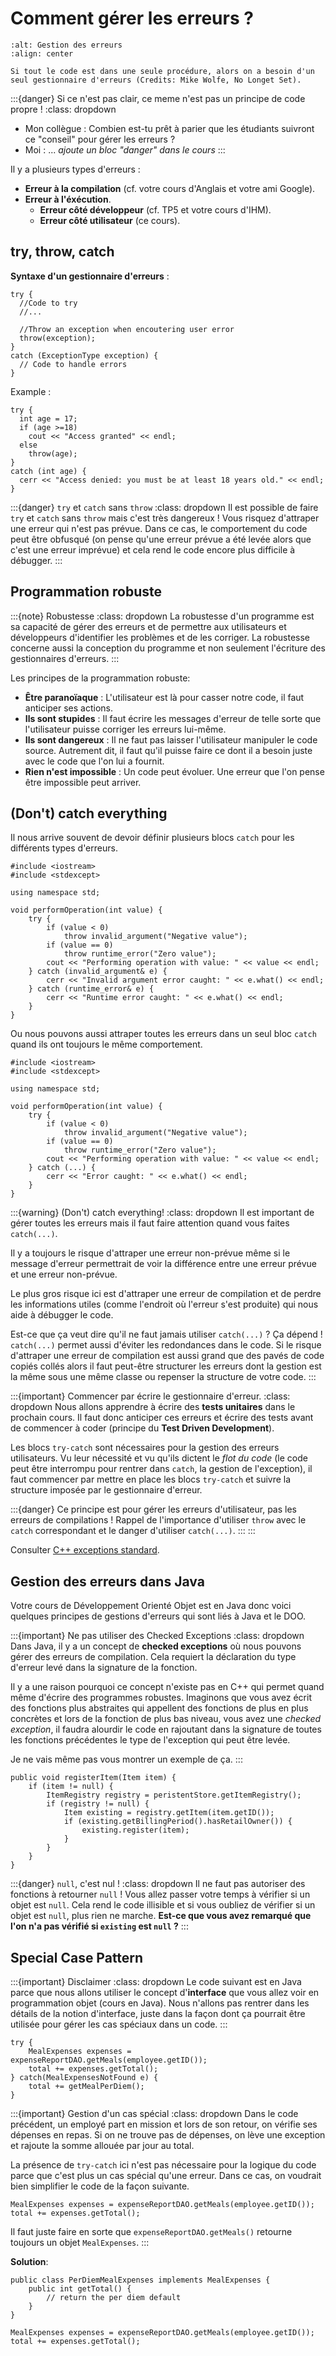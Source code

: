 # Comment gérer les erreurs ?

```{figure} ../images/error-meme.jpg
:alt: Gestion des erreurs
:align: center

Si tout le code est dans une seule procédure, alors on a besoin d'un seul gestionnaire d'erreurs (Credits: Mike Wolfe, No Longet Set).
```
:::{danger} Si ce n'est pas clair, ce meme n'est pas un principe de code propre !
:class: dropdown
- Mon collègue : Combien est-tu prêt à parier que les étudiants suivront ce "conseil" pour gérer les erreurs ?
- Moi : ... *ajoute un bloc "danger" dans le cours*
:::

Il y a plusieurs types d'erreurs :
- **Erreur à la compilation** (cf. votre cours d'Anglais et votre ami Google).
- **Erreur à l'éxécution**.
    - **Erreur côté développeur** (cf. TP5 et votre cours d'IHM).
    - **Erreur côté utilisateur** (ce cours).

## try, throw, catch

**Syntaxe d'un gestionnaire d'erreurs** :
```{code} cpp
try {
  //Code to try
  //...
  
  //Throw an exception when encoutering user error
  throw(exception); 
}
catch (ExceptionType exception) {
  // Code to handle errors
}
```

Example :
```{code} cpp
try {
  int age = 17;
  if (age >=18)
    cout << "Access granted" << endl;
  else
    throw(age); 
}
catch (int age) {
  cerr << "Access denied: you must be at least 18 years old." << endl;
}
```

:::{danger} `try` et `catch` sans `throw`
:class: dropdown
Il est possible de faire `try` et `catch` sans `throw` mais c'est très dangereux ! Vous risquez d'attraper une erreur qui n'est pas prévue. Dans ce cas, le comportement du code peut être obfusqué (on pense qu'une erreur prévue a été levée alors que c'est une erreur imprévue) et cela rend le code encore plus difficile à débugger.
:::

## Programmation robuste

:::{note} Robustesse
:class: dropdown
La robustesse d'un programme est sa capacité de gérer des erreurs et de permettre aux utilisateurs et développeurs d'identifier les problèmes et de les corriger. La robustesse concerne aussi la conception du programme et non seulement l'écriture des gestionnaires d'erreurs.
:::

Les principes de la programmation robuste:
- **Être paranoïaque** : L'utilisateur est là pour casser notre code, il faut anticiper ses actions.
- **Ils sont stupides** : Il faut écrire les messages d'erreur de telle sorte que l'utilisateur puisse corriger les erreurs lui-même.
- **Ils sont dangereux** : Il ne faut pas laisser l'utilisateur manipuler le code source. Autrement dit, il faut qu'il puisse faire ce dont il a besoin juste avec le code que l'on lui a fournit.
- **Rien n'est impossible** : Un code peut évoluer. Une erreur que l'on pense être impossible peut arriver.

## (Don't) catch everything

Il nous arrive souvent de devoir définir plusieurs blocs `catch` pour les différents types d'erreurs.

```{code} cpp
#include <iostream>
#include <stdexcept>

using namespace std;

void performOperation(int value) {
    try {
        if (value < 0) 
            throw invalid_argument("Negative value");
        if (value == 0) 
            throw runtime_error("Zero value"); 
        cout << "Performing operation with value: " << value << endl;
    } catch (invalid_argument& e) {
        cerr << "Invalid argument error caught: " << e.what() << endl;
    } catch (runtime_error& e) {
        cerr << "Runtime error caught: " << e.what() << endl;
    }
}
```

Ou nous pouvons aussi attraper toutes les erreurs dans un seul bloc `catch` quand ils ont toujours le même comportement.

```{code} cpp
#include <iostream>
#include <stdexcept>

using namespace std;

void performOperation(int value) {
    try {
        if (value < 0) 
            throw invalid_argument("Negative value");
        if (value == 0) 
            throw runtime_error("Zero value"); 
        cout << "Performing operation with value: " << value << endl;
    } catch (...) {
        cerr << "Error caught: " << e.what() << endl;
    }
}
```
:::{warning} (Don't) catch everything!
:class: dropdown
Il est important de gérer toutes les erreurs mais il faut faire attention quand vous faites `catch(...)`. 

Il y a toujours le risque d'attraper une erreur non-prévue même si le message d'erreur permettrait de voir la différence entre une erreur prévue et une erreur non-prévue.

Le plus gros risque ici est d'attraper une erreur de compilation et de perdre les informations utiles (comme l'endroit où l'erreur s'est produite) qui nous aide à débugger le code.

Est-ce que ça veut dire qu'il ne faut jamais utiliser `catch(...)` ? Ça dépend ! `catch(...)` permet aussi d'éviter les redondances dans le code. Si le risque d'attraper une erreur de compilation est aussi grand que des pavés de code copiés collés alors il faut peut-être structurer les erreurs dont la gestion est la même sous une même classe ou repenser la structure de votre code.
:::

:::{important} Commencer par écrire le gestionnaire d'erreur.
:class: dropdown
Nous allons apprendre à écrire des **tests unitaires** dans le prochain cours. Il faut donc anticiper ces erreurs et écrire des tests avant de commencer à coder (principe du **Test Driven Development**).

Les blocs `try-catch` sont nécessaires pour la gestion des erreurs utilisateurs. Vu leur nécessité et vu qu'ils dictent le *flot du code* (le code peut être interrompu pour rentrer dans `catch`, la gestion de l'exception), il faut commencer par mettre en place les blocs `try-catch` et suivre la structure imposée par le gestionnaire d'erreur.

:::{danger} Ce principe est pour gérer les erreurs d'utilisateur, pas les erreurs de compilations !
Rappel de l'importance d'utiliser `throw` avec le `catch` correspondant et le danger d'utiliser `catch(...)`.
:::
:::


Consulter [C++ exceptions standard](https://en.cppreference.com/w/cpp/error/exception).

## Gestion des erreurs dans Java

Votre cours de Développement Orienté Objet est en Java donc voici quelques principes de gestions d'erreurs qui sont liés à Java et le DOO.

:::{important} Ne pas utiliser des Checked Exceptions
:class: dropdown
Dans Java, il y a un concept de **checked exceptions** où nous pouvons gérer des erreurs de compilation. Cela requiert la déclaration du type d'erreur levé dans la signature de la fonction.

Il y a une raison pourquoi ce concept n'existe pas en C++ qui permet quand même d'écrire des programmes robustes. Imaginons que vous avez écrit des fonctions plus abstraites qui appellent des fonctions de plus en plus concrètes et lors de la fonction de plus bas niveau, vous avez une *checked exception*, il faudra alourdir le code en rajoutant dans la signature de toutes les fonctions précédentes le type de l'exception qui peut être levée.

Je ne vais même pas vous montrer un exemple de ça.
:::

```{code} java
public void registerItem(Item item) {
    if (item != null) {
        ItemRegistry registry = peristentStore.getItemRegistry();
        if (registry != null) {
            Item existing = registry.getItem(item.getID());
            if (existing.getBillingPeriod().hasRetailOwner()) {
                existing.register(item);
            }
        }
    }
}
```

:::{danger} `null`, c'est nul !
:class: dropdown
Il ne faut pas autoriser des fonctions à retourner `null` ! Vous allez passer votre temps à vérifier si un objet est `null`. Cela rend le code illisible et si vous oubliez de vérifier si un objet est `null`, plus rien ne marche. **Est-ce que vous avez remarqué que l'on n'a pas vérifié si `existing` est `null` ?**
:::

## Special Case Pattern

:::{important} Disclaimer
:class: dropdown
Le code suivant est en Java parce que nous allons utiliser le concept d'**interface** que vous allez voir en programmation objet (cours en Java). Nous n'allons pas rentrer dans les détails de la notion d'interface, juste dans la façon dont ça pourrait être utilisée pour gérer les cas spéciaux dans un code.
:::

```{code} java
try {
    MealExpenses expenses = expenseReportDAO.getMeals(employee.getID());
    total += expenses.getTotal();
} catch(MealExpensesNotFound e) {
    total += getMealPerDiem();
}
```

:::{important} Gestion d'un cas spécial
:class: dropdown
Dans le code précédent, un employé part en mission et lors de son retour, on vérifie ses dépenses en repas. Si on ne trouve pas de dépenses, on lève une exception et rajoute la somme allouée par jour au total.

La présence de `try-catch` ici n'est pas nécessaire pour la logique du code parce que c'est plus un cas spécial qu'une erreur. Dans ce cas, on voudrait bien simplifier le code de la façon suivante.
```{code} java
MealExpenses expenses = expenseReportDAO.getMeals(employee.getID());
total += expenses.getTotal();
```
Il faut juste faire en sorte que `expenseReportDAO.getMeals()` retourne toujours un objet `MealExpenses`.
:::

**Solution**:

```{code} java
public class PerDiemMealExpenses implements MealExpenses {
    public int getTotal() {
        // return the per diem default
    }
}

MealExpenses expenses = expenseReportDAO.getMeals(employee.getID());
total += expenses.getTotal();
```
